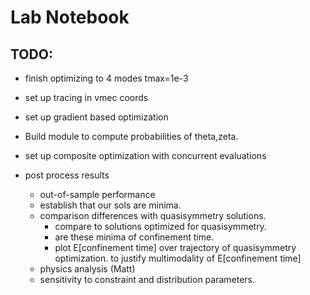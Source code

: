
# Lab Notebook

## TODO:
- finish optimizing to 4 modes tmax=1e-3
- set up tracing in vmec coords

- set up gradient based optimization
- Build module to compute probabilities of theta,zeta.
- set up composite optimization with concurrent evaluations

- post process results
  - out-of-sample performance
  - establish that our sols are minima.
  - comparison differences with quasisymmetry solutions.
    - compare to solutions optimized for quasisymmetry.
    - are these minima of confinement time.
    - plot E[confinement time] over trajectory of quasisymmetry optimization.
      to justify multimodality of E[confinement time]
  - physics analysis (Matt)
  - sensitivity to constraint and distribution parameters.
